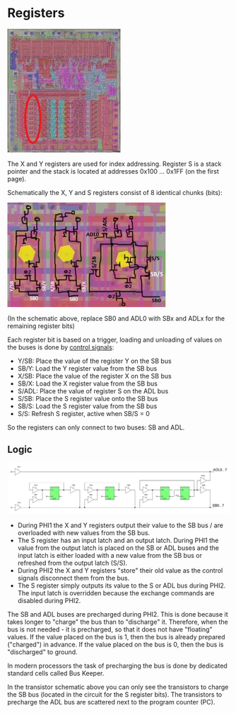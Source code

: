 # Registers

![6502_locator_regs](/BreakingNESWiki/imgstore/6502_locator_regs.jpg)

The X and Y registers are used for index addressing. Register S is a stack pointer and the stack is located at addresses 0x100 ... 0x1FF (on the first page).

Schematically the X, Y and S registers consist of 8 identical chunks (bits):

![regs_tran](/BreakingNESWiki/imgstore/regs_tran.jpg)

(In the schematic above, replace SB0 and ADL0 with SBx and ADLx for the remaining register bits)

Each register bit is based on a trigger, loading and unloading of values on the buses is done by [control signals](context_control.md):
- Y/SB: Place the value of the register Y on the SB bus
- SB/Y: Load the Y register value from the SB bus
- X/SB: Place the value of the register X on the SB bus
- SB/X: Load the X register value from the SB bus
- S/ADL: Place the value of register S on the ADL bus
- S/SB: Place the S register value onto the SB bus
- SB/S: Load the S register value from the SB bus
- S/S: Refresh S register, active when SB/S = 0

So the registers can only connect to two buses: SB and ADL.

## Logic

![regs_logic](/BreakingNESWiki/imgstore/regs_logic.jpg)

- During PHI1 the X and Y registers output their value to the SB bus / are overloaded with new values from the SB bus.
- The S register has an input latch and an output latch. During PHI1 the value from the output latch is placed on the SB or ADL buses and the input latch is either loaded with a new value from the SB bus or refreshed from the output latch (S/S).
- During PHI2 the X and Y registers "store" their old value as the control signals disconnect them from the bus.
- The S register simply outputs its value to the S or ADL bus during PHI2. The input latch is overridden because the exchange commands are disabled during PHI2.

The SB and ADL buses are precharged during PHI2. This is done because it takes longer to "charge" the bus than to "discharge" it. Therefore, when the bus is not needed - it is precharged, so that it does not have "floating" values.
If the value placed on the bus is 1, then the bus is already prepared ("charged") in advance. If the value placed on the bus is 0, then the bus is "discharged" to ground.

In modern processors the task of precharging the bus is done by dedicated standard cells called Bus Keeper.

In the transistor schematic above you can only see the transistors to charge the SB bus (located in the circuit for the S register bits). The transistors to precharge the ADL bus are scattered next to the program counter (PC).
